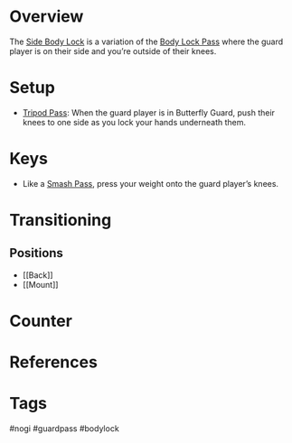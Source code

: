 # Overview
The <u>Side Body Lock</u> is a variation of the [Body Lock Pass](obsidian://open?vault=Obsidian-BJJ-Notes&file=Guard%20Passes%2FBody%20Lock%20Pass) where the guard player is on their side and you’re outside of their knees.
# Setup
- [Tripod Pass](obsidian://open?vault=Obsidian-BJJ-Notes&file=Guard%20Passes%2FTripod%20Pass): When the guard player is in Butterfly Guard, push their knees to one side as you lock your hands underneath them.
# Keys
- Like a [Smash Pass](obsidian://open?vault=Obsidian-BJJ-Notes&file=Guard%20Passes%2FSmash%20Pass), press your weight onto the guard player’s knees.
# Transitioning
## Positions
- [[Back]]
- [[Mount]]
# Counter
# References
# Tags
#nogi #guardpass #bodylock